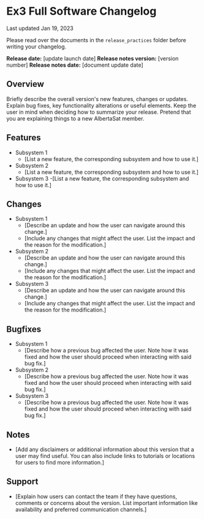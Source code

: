 # Ex3 Full Software Changelog
Last updated Jan 19, 2023

Please read over the documents in the ``release_practices`` folder before writing your changelog. 

**Release date:** [update launch date]
**Release notes version:** [version number]
**Release notes date:** [document update date]

## Overview

Briefly describe the overall version's new features, changes or updates. Explain bug fixes, key functionality alterations or useful elements. Keep the user in mind when deciding how to summarize your release. Pretend that you are explaining things to a new AlbertaSat member.

## Features
- Subsystem 1
    - [List a new feature, the corresponding subsystem and how to use it.]
- Subsystem 2
    - [List a new feature, the corresponding subsystem and how to use it.]
- Subsystem 3
    -[List a new feature, the corresponding subsystem and how to use it.]

## Changes
- Subsystem 1
    - [Describe an update and how the user can navigate around this change.]
    - [Include any changes that might affect the user. List the impact and the reason for the modification.]
- Subsystem 2
    - [Describe an update and how the user can navigate around this change.]
    - [Include any changes that might affect the user. List the impact and the reason for the modification.]
- Subsystem 3
    - [Describe an update and how the user can navigate around this change.]
    - [Include any changes that might affect the user. List the impact and the reason for the modification.]

## Bugfixes
- Subsystem 1
    - [Describe how a previous bug affected the user. Note how it was fixed and how the user should proceed when interacting with said bug fix.]
- Subsystem 2
    - [Describe how a previous bug affected the user. Note how it was fixed and how the user should proceed when interacting with said bug fix.]
- Subsystem 3
    - [Describe how a previous bug affected the user. Note how it was fixed and how the user should proceed when interacting with said bug fix.]

## Notes
- [Add any disclaimers or additional information about this version that a user may find useful. You can also include links to tutorials or locations for users to find more information.]

## Support
- [Explain how users can contact the team if they have questions, comments or concerns about the version. List important information like availability and preferred communication channels.]
